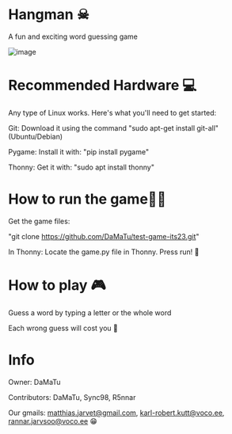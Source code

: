# Hangman ☠

A fun and exciting word guessing game

![image](https://github.com/DaMaTu/test-game-its23/assets/72303125/110a646e-a720-49e3-92fd-11dc6fb44904)


# Recommended Hardware 💻

Any type of Linux works. Here's what you'll need to get started:

Git: Download it using the command "sudo apt-get install git-all" (Ubuntu/Debian)

Pygame: Install it with: "pip install pygame"

Thonny: Get it with: "sudo apt install thonny"

# How to run the game🏃‍♂️

Get the game files:

"git clone https://github.com/DaMaTu/test-game-its23.git"

In Thonny: Locate the game.py file in Thonny. Press run! 🎉

# How to play 🎮

Guess a word by typing a letter or the whole word

Each wrong guess will cost you 😬

# Info

Owner: DaMaTu

Contributors: DaMaTu, Sync98, R5nnar

Our gmails: matthias.jarvet@gmail.com, karl-robert.kutt@voco.ee, rannar.jarvsoo@voco.ee 😁

